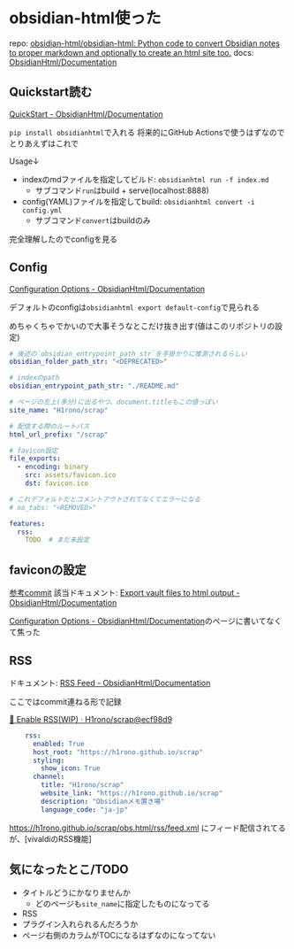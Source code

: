 # obsidian-html使った

repo: [obsidian-html/obsidian-html: Python code to convert Obsidian notes to proper markdown and optionally to create an html site too.](https://github.com/obsidian-html/obsidian-html)
docs: [ObsidianHtml/Documentation](https://obsidian-html.github.io/index.html)

## Quickstart読む

[QuickStart - ObsidianHtml/Documentation](https://obsidian-html.github.io/instructions/quickstart.html)

`pip install obsidianhtml`で入れる
将来的にGitHub Actionsで使うはずなのでとりあえずはこれで

Usage↓

- indexのmdファイルを指定してビルド: `obsidianhtml run -f index.md`
    - サブコマンド`run`はbuild + serve(localhost:8888)
- config(YAML)ファイルを指定してbuild: `obsidianhtml convert -i config.yml`
    - サブコマンド`convert`はbuildのみ

完全理解したのでconfigを見る

## Config

[Configuration Options - ObsidianHtml/Documentation](https://obsidian-html.github.io/configurations/configuration-options.html)

デフォルトのconfigは`obsidianhtml export default-config`で見られる

めちゃくちゃでかいので大事そうなとこだけ抜き出す(値はこのリポジトリの設定)

```yml
# 後述の`obsidian_entrypoint_path_str`を手掛かりに推測されるらしい
obsidian_folder_path_str: "<DEPRECATED>"

# indexのpath
obsidian_entrypoint_path_str: "./README.md"

# ページの左上(多分)に出るやつ、document.titleもこの値っぽい
site_name: "H1rono/scrap"

# 配信する際のルートパス
html_url_prefix: "/scrap"

# favicon設定
file_exports:
  - encoding: binary
    src: assets/favicon.ico
    dst: favicon.ico

# これデフォルトだとコメントアウトされてなくてエラーになる
# no_tabs: "<REMOVED>"

features:
  rss:
    TODO  # まだ未設定
```

## faviconの設定

[参考commit](https://github.com/H1rono/scrap/commit/17fa3af72f16f830614ac5e991a1312278ff6533)
該当ドキュメント: [Export vault files to html output - ObsidianHtml/Documentation](https://obsidian-html.github.io/configurations/tweaking/export-vault-files-to-html-output.html)

[Configuration Options - ObsidianHtml/Documentation](https://obsidian-html.github.io/configurations/configuration-options.html)のページに書いてなくて焦った

## RSS

ドキュメント: [RSS Feed - ObsidianHtml/Documentation](https://obsidian-html.github.io/configurations/features/rss-feed.html)

ここではcommit連ねる形で記録

[🚧 Enable RSS(WIP) · H1rono/scrap@ecf98d9](https://github.com/H1rono/scrap/commit/ecf98d94de0f736745c5af3519e6ad1291f6fcc3)

```yml
    rss:
      enabled: True
      host_root: "https://h1rono.github.io/scrap"
      styling:
        show_icon: True
      channel:
        title: "H1rono/scrap"
        website_link: "https://h1rono.github.io/scrap"
        description: "Obsidianメモ置き場"
        language_code: "ja-jp"
```

https://h1rono.github.io/scrap/obs.html/rss/feed.xml にフィード配信されてる
が、[vivaldiのRSS機能]

## 気になったとこ/TODO

- タイトルどうにかなりませんか
    - どのページも`site_name`に指定したものになってる
- RSS
- プラグイン入れられるんだろうか
- ページ右側のカラムがTOCになるはずなのになってない
